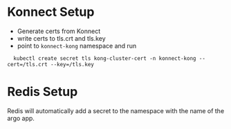 # Konnect Setup

- Generate certs from Konnect
- write certs to tls.crt and tls.key
- point to `konnect-kong` namespace and run
```
  kubectl create secret tls kong-cluster-cert -n konnect-kong --cert=/tls.crt --key=/tls.key
```

# Redis Setup

Redis will automatically add a secret to the namespace with the name of the argo app.
